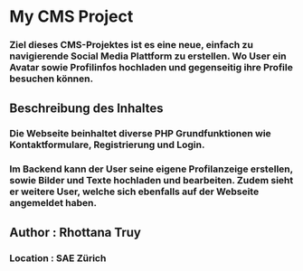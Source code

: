 # My CMS Project

### Ziel dieses CMS-Projektes ist es eine neue, einfach zu navigierende Social Media Plattform zu erstellen. Wo User ein Avatar sowie Profilinfos hochladen und gegenseitig ihre Profile besuchen können. 


## Beschreibung des Inhaltes 
### Die Webseite beinhaltet diverse PHP Grundfunktionen wie Kontaktformulare, Registrierung und Login.

### Im Backend kann der User seine eigene Profilanzeige erstellen, sowie Bilder und Texte hochladen und bearbeiten. Zudem sieht er weitere User, welche sich ebenfalls auf der Webseite angemeldet haben.

## Author : Rhottana Truy
### Location : SAE Zürich
